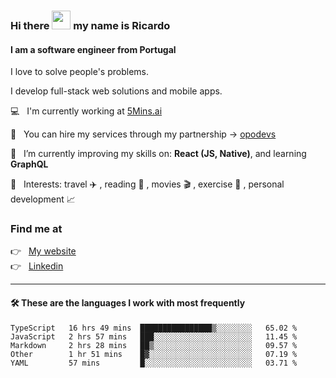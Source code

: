 ### Hi there <img src="https://raw.githubusercontent.com/iampavangandhi/iampavangandhi/master/gifs/Hi.gif" width="30"> my name is Ricardo
#### I am a software engineer from Portugal
I love to solve people's problems.

I develop full-stack web solutions and mobile apps.

💻  &nbsp; I'm currently working at <a href="https://5mins.ai/">5Mins.ai</a>

💼  &nbsp; You can hire my services through my partnership -> <a href="https://github.com/opodevs">opodevs</a>

🌱 &nbsp; I’m currently improving my skills on: **React (JS, Native)**, and learning **GraphQL**

💙 &nbsp; Interests: travel ✈️ , reading 📖 , movies 🎬 , exercise 🏃 , personal development 📈

### Find me at

<p align="left">
  👉  &nbsp;
  <a href="https://ricardopbarbosa.com" target="_blank">
    My website
  </a>
  <br/>
  👉 &nbsp;
  <a href="https://www.linkedin.com/in/ricardopbarbosa" target="_blank">
    Linkedin
  </a>
</p>

<hr />

#### 🛠 These are the languages I work with most frequently
<!--START_SECTION:waka-->

```text
TypeScript   16 hrs 49 mins  ████████████████▒░░░░░░░░   65.02 %
JavaScript   2 hrs 57 mins   ███░░░░░░░░░░░░░░░░░░░░░░   11.45 %
Markdown     2 hrs 28 mins   ██▒░░░░░░░░░░░░░░░░░░░░░░   09.57 %
Other        1 hr 51 mins    █▓░░░░░░░░░░░░░░░░░░░░░░░   07.19 %
YAML         57 mins         █░░░░░░░░░░░░░░░░░░░░░░░░   03.71 %
```

<!--END_SECTION:waka-->

